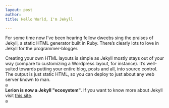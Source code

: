 ```yaml
---
layout: post
author: 
title: Hello World, I'm Jekyll

---
```

For some time now I’ve been hearing fellow dweebs sing the praises of Jekyll, a static HTML generator built in Ruby. There’s clearly lots to love in Jekyll for the programmer-blogger.  
  
Creating your own HTML layouts is simple as Jekyll mostly stays out of your way (compare to customizing a Wordpress layout, for instance). It’s well-suited towards putting your entire blog, posts and all, into source control. The output is just static HTML, so you can deploy to just about any web server known to man.  
a  
**Lerion is now a Jekyll "ecosystem"**. If you want to know more about Jekyll visit [this site](http://cobyism.com/jekyll/docs/home/).  
a  
